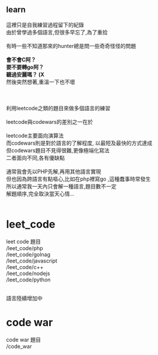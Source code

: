 <h2>learn</h2>
這裡只是自我練習過程留下的紀錄<br>
由於曾學過多個語言,但很多早忘了,為了重拾<br><br>
有時一些不知道那來的hunter總是問一些奇奇怪怪的問題<br>
<br>
<b>會不會C阿？</b><br>
<b>要不要轉go阿？</b><br>
<b>聽過安麗嗎？ (X</b><br>
然後突然想著,重溫一下也不壞<br>
<br>
<br>
<br>
利用leetcode之類的題目來做多個語言的練習<br>
<br>
leetcode與codewars的差別之一在於<br>
<br>
leetcode主要面向演算法<br>
而codewars則是對於語言的了解程度, 以最短及最快的方式達成<br>
但codewars題目不見得很難,更像極端化寫法<br>
二者面向不同,各有優缺點<br>
<br>
通常我會先以PHP先解,再用其他語言實現<br>
但也因為跨語言有點嘔心,比如在php裡寫go ,這種蠢事時常發生<br>
所以通常我一天內只會解一種語言,題目數不一定<br>
解題順序,完全取決當天心情...<br>
<br>

# leet_code
leet code 題目
<br>
/leet_code/php
<br>
/leet_code/golnag
<br>
/leet_code/javascript
<br>
/leet_code/c++
<br>
/leet_code/nodejs
<br>
/leet_code/python
<br>
<br>

語言陸續增加中
<br>


# code war
code war 題目
<br>
/code_war

